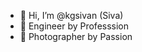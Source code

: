 - 👋 Hi, I’m @kgsivan (Siva)
- 💼 Engineer by Professsion
- 📸 Photographer by Passion

<!---
kgsivan/kgsivan is a ✨ special ✨ repository because its `README.md` (this file) appears on your GitHub profile.
You can click the Preview link to take a look at your changes.
--->
